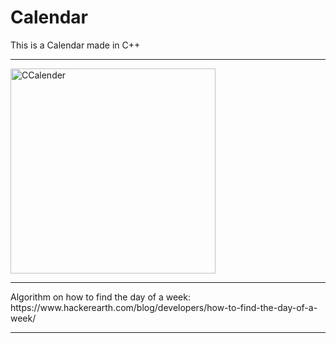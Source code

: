 # Calendar
This is a Calendar made in C++
<hr>
<img width="328" alt="CCalender" src="https://user-images.githubusercontent.com/42809447/80971038-cd7ca700-8e39-11ea-9a99-df66c22b95a8.png">
<hr>
Algorithm on how to find the day of a week: https://www.hackerearth.com/blog/developers/how-to-find-the-day-of-a-week/
<hr>

